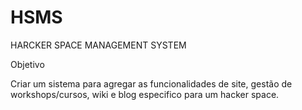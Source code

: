 # HSMS
HARCKER SPACE MANAGEMENT SYSTEM

Objetivo

Criar um sistema para agregar as funcionalidades de site, gestão de workshops/cursos, wiki e blog especifico para um hacker space.
